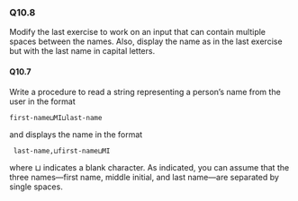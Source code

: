 
### Q10.8

Modify the last exercise to work on an input that can contain multiple spaces between the names. Also, display the name as in the last exercise but with the last name in capital letters.

#### Q10.7

Write a procedure to read a string representing a person’s name from the user in the
format
```
first-name⊔MI⊔last-name
```
and displays the name in the format
```
 last-name,⊔first-name⊔MI
 ```
where ⊔ indicates a blank character. As indicated, you can assume that the three names—first name, middle initial, and last name—are separated by single spaces.